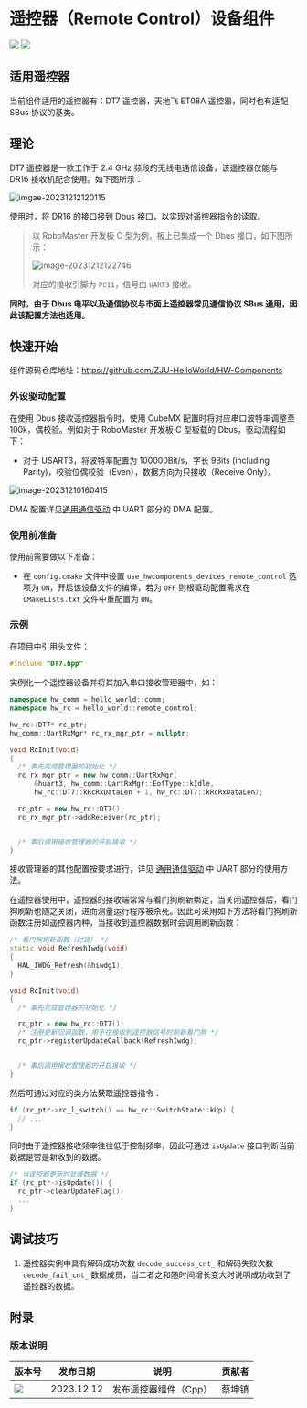 # 遥控器（Remote Control）设备组件

<img src = "https://img.shields.io/badge/version-1.0.0-green"><sp> <img src = "https://img.shields.io/badge/author-Caikunzhen-lightgrey">

## 适用遥控器

当前组件适用的遥控器有：DT7 遥控器，天地飞 ET08A 遥控器，同时也有适配 SBus 协议的基类。

## 理论

DT7 遥控器是一款工作于 2.4 GHz 频段的无线电通信设备，该遥控器仅能与 DR16 接收机配合使用。如下图所示：

![imgae-20231212120115](遥控器设备组件.assets/imgae-20231212120115.png)

使用时，将 DR16 的接口接到 Dbus 接口，以实现对遥控器指令的读取。

> 以 RoboMaster 开发板 C 型为例，板上已集成一个 Dbus 接口，如下图所示：
>
> ![image-20231212122746](遥控器设备组件.assets/image-20231212122746.png)
>
> 对应的接收引脚为 `PC11`，信号由 `UART3` 接收。

**同时，由于 Dbus 电平以及通信协议与市面上遥控器常见通信协议 SBus 通用，因此该配置方法也适用。**

## 快速开始

组件源码仓库地址：<https://github.com/ZJU-HelloWorld/HW-Components>

### 外设驱动配置

在使用 Dbus 接收遥控器指令时，使用 CubeMX 配置时将对应串口波特率调整至 100k，偶校验。例如对于 RoboMaster 开发板 C 型板载的 Dbus，驱动流程如下：

* 对于 USART3，将波特率配置为 100000Bit/s，字长 9Bits (including Parity)，校验位偶校验（Even），数据方向为只接收（Receive Only）。

![image-20231210160415](遥控器设备组件.assets/image-20231212123534.png)

DMA 配置详见[通用通信驱动](https://zju-helloworld.github.io/Wiki/组件说明/嵌入式系统支持/板级支持包/通用通信驱动/) 中 UART 部分的 DMA 配置。

### 使用前准备

使用前需要做以下准备：

* 在 `config.cmake` 文件中设置 `use_hwcomponents_devices_remote_control` 选项为 `ON`，开启该设备文件的编译，若为 `OFF` 则根驱动配置需求在 `CMakeLists.txt` 文件中重配置为 `ON`。

### 示例

在项目中引用头文件：

```cpp
#include "DT7.hpp"
```

实例化一个遥控器设备并将其加入串口接收管理器中，如：

```cpp
namespace hw_comm = hello_world::comm;
namespace hw_rc = hello_world::remote_control;

hw_rc::DT7* rc_ptr;
hw_comm::UartRxMgr* rc_rx_mgr_ptr = nullptr;

void RcInit(void)
{
  /* 事先完成管理器的初始化 */
  rc_rx_mgr_ptr = new hw_comm::UartRxMgr(
      &huart3, hw_comm::UartRxMgr::EofType::kIdle,
      hw_rc::DT7::kRcRxDataLen + 1, hw_rc::DT7::kRcRxDataLen);

  rc_ptr = new hw_rc::DT7();
  rc_rx_mgr_ptr->addReceiver(rc_ptr);


  /* 事后调用接收管理器的开启接收 */
}
```

接收管理器的其他配置按要求进行，详见 [通用通信驱动](https://zju-helloworld.github.io/Wiki/组件说明/嵌入式系统支持/板级支持包/通用通信驱动/) 中 UART 部分的使用方法。

在遥控器使用中，遥控器的接收端常常与看门狗刷新绑定，当关闭遥控器后，看门狗刷新也随之关闭，进而测量运行程序被杀死。因此可采用如下方法将看门狗刷新函数注册如遥控器内种，当接收到遥控器数据时会调用刷新函数：

```cpp
/* 看门狗刷新函数（封装） */
static void RefreshIwdg(void)
{
  HAL_IWDG_Refresh(&hiwdg1);
}

void RcInit(void)
{
  /* 事先完成管理器的初始化 */

  rc_ptr = new hw_rc::DT7();
  /* 注册更新回调函数，用于在接收到遥控器信号时刷新看门狗 */
  rc_ptr->registerUpdateCallback(RefreshIwdg);


  /* 事后调用接收管理器的开启接收 */
}
```

然后可通过对应的类方法获取遥控器指令：

```cpp
if (rc_ptr->rc_l_switch() == hw_rc::SwitchState::kUp) {
  // ...
}
```

同时由于遥控器接收频率往往低于控制频率，因此可通过 `isUpdate` 接口判断当前数据是否是新收到的数据。

```cpp
/* 当遥控器更新时处理数据 */
if (rc_ptr->isUpdate()) {
  rc_ptr->clearUpdateFlag();
  ...
}
```

## 调试技巧

1. 遥控器实例中具有解码成功次数 `decode_success_cnt_` 和解码失败次数 `decode_fail_cnt_` 数据成员，当二者之和随时间增长变大时说明成功收到了遥控器的数据。

## 附录

### 版本说明

| 版本号                                                       | 发布日期   | 说明               | 贡献者 |
| ------------------------------------------------------------ | ---------- | ------------------ | ------ |
| <img src = "https://img.shields.io/badge/version-1.0.0-green"> | 2023.12.12 | 发布遥控器组件（Cpp） | 蔡坤镇 |